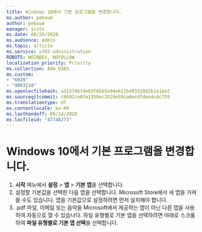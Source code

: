 ```yaml
---
title: Windows 10에서 기본 프로그램을 변경합니다.
ms.author: pebaum
author: pebaum
manager: scotv
ms.date: 08/25/2020
ms.audience: Admin
ms.topic: article
ms.service: o365-administration
ROBOTS: NOINDEX, NOFOLLOW
localization_priority: Priority
ms.collection: Adm_O365
ms.custom:
- "6020"
- "9003210"
ms.openlocfilehash: a315796f4e03f6bb5e94e6115493310d2b1a1ea2
ms.sourcegitcommit: c6692ce0fa1358ec3529e59ca0ecdfdea4cdc759
ms.translationtype: HT
ms.contentlocale: ko-KR
ms.lasthandoff: 09/14/2020
ms.locfileid: "47748273"
---
```

# <a name="change-default-programs-in-windows-10"></a>Windows 10에서 기본 프로그램을 변경합니다.

1. **시작** 메뉴에서 **설정** > **앱** > **기본 앱**을 선택합니다.
2. 설정할 기본값을 선택한 다음 앱을 선택합니다. Microsoft Store에서 새 앱을 가져올 수도 있습니다. 앱을 기본값으로 설정하려면 먼저 설치해야 합니다.
3. .pdf 파일, 이메일 또는 음악을 Microsoft에서 제공하는 앱이 아닌 다른 앱을 사용하여 자동으로 열 수 있습니다. 파일 유형별로 기본 앱을 선택하려면 아래로 스크롤하여 **파일 유형별로 기본 앱 선택**을 선택합니다.